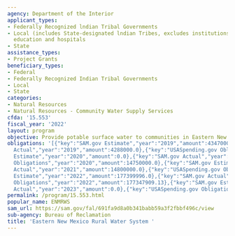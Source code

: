 ```yaml
---
agency: Department of the Interior
applicant_types:
- Federally Recognized lndian Tribal Governments
- Local (includes State-designated lndian Tribes, excludes institutions of higher
  education and hospitals
- State
assistance_types:
- Project Grants
beneficiary_types:
- Federal
- Federally Recognized Indian Tribal Governments
- Local
- State
categories:
- Natural Resources
- Natural Resources - Community Water Supply Services
cfda: '15.553'
fiscal_year: '2022'
layout: program
objective: Provide potable surface water to communities in Eastern New Mexico.
obligations: '[{"key":"SAM.gov Estimate","year":"2019","amount":4347000.0},{"key":"SAM.gov
  Actual","year":"2019","amount":4288000.0},{"key":"USASpending.gov Obligations","year":"2019","amount":4288000.0},{"key":"SAM.gov
  Estimate","year":"2020","amount":0.0},{"key":"SAM.gov Actual","year":"2020","amount":15000000.0},{"key":"USASpending.gov
  Obligations","year":"2020","amount":14750000.0},{"key":"SAM.gov Estimate","year":"2021","amount":14800000.0},{"key":"SAM.gov
  Actual","year":"2021","amount":14800000.0},{"key":"USASpending.gov Obligations","year":"2021","amount":14641181.0},{"key":"SAM.gov
  Estimate","year":"2022","amount":177399996.0},{"key":"SAM.gov Actual","year":"2022","amount":177400000.0},{"key":"USASpending.gov
  Obligations","year":"2022","amount":177347909.13},{"key":"SAM.gov Estimate","year":"2023","amount":94140000.0},{"key":"SAM.gov
  Actual","year":"2023","amount":0.0},{"key":"USASpending.gov Obligations","year":"2023","amount":94137926.87}]'
permalink: /program/15.553.html
popular_name: ENMRWS
sam_url: https://sam.gov/fal/691fa9d8a0b341babb59a3f2fbbf496c/view
sub-agency: Bureau of Reclamation
title: 'Eastern New Mexico Rural Water System '
---
```

